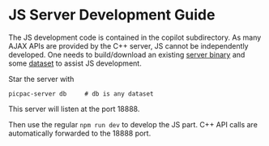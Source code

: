 JS Server Development Guide
============================

The JS development code is contained in the
copilot subdirectory.  As many AJAX APIs are
provided by the C++ server, JS cannot be
independently developed.  One needs to
build/download an existing [server binary](http://aaalgo.com/picpac/server/picpac-server)
and some [dataset](http://aaalgo.com/picpac/datasets/)
to assist JS development.

Star the server with
```
picpac-server db     # db is any dataset
```
This server will listen at the port 18888.

Then use the regular ```npm run dev``` to develop the
JS part.  C++ API calls are automatically forwarded
to the 18888 port.
